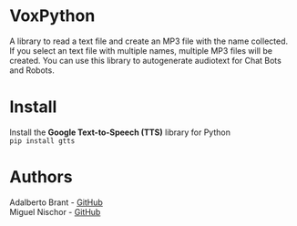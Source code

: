 # VoxPython
A library to read a text file and create an MP3 file with the name collected.<br />
If you select an text file with multiple names, multiple MP3 files will be created. You can use this library to autogenerate audiotext for Chat Bots and Robots.<br />

# Install
Install the **Google Text-to-Speech (TTS)** library for Python<br />
```pip install gtts```

# Authors
Adalberto Brant - [GitHub](https://github.com/adalbertobrant)<br />
Miguel Nischor - [GitHub](https://github.com/miguelnischor)<br />
